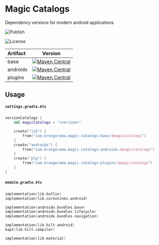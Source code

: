 # Magic Catalogs
Dependency versions for modern android applications

![Publish](https://github.com/kroegerama/magic-catalogs/workflows/Publish/badge.svg)

![License](https://img.shields.io/github/license/kroegerama/magic-catalogs)

| Artifact | Version |
|:-|:-:|
| base | [![Maven Central](https://img.shields.io/maven-central/v/com.kroegerama.magic-catalogs/base)](https://search.maven.org/artifact/com.kroegerama.magic-catalogs/base) |
| androidx | [![Maven Central](https://img.shields.io/maven-central/v/com.kroegerama.magic-catalogs/androidx)](https://search.maven.org/artifact/com.kroegerama.magic-catalogs/androidx) |
| plugins | [![Maven Central](https://img.shields.io/maven-central/v/com.kroegerama.magic-catalogs/plugins)](https://search.maven.org/artifact/com.kroegerama.magic-catalogs/plugins) |

## Usage

##### `settings.gradle.kts`

```kotlin
versionCatalogs {
    val magicCatalogs = "<version>"

    create("lib") {
        from("com.kroegerama.magic-catalogs:base:$magicCatalogs")
    }
    create("androidx") {
        from("com.kroegerama.magic-catalogs:androidx:$magicCatalogs")
    }
    create("plg") {
        from("com.kroegerama.magic-catalogs:plugins:$magicCatalogs")
    }
}
```

##### `module.gradle.kts`

```kotlin
implementation(lib.kotlin)
implementation(lib.coroutines.android)

implementation(androidx.bundles.base)
implementation(androidx.bundles.lifecycle)
implementation(androidx.bundles.navigation)

implementation(lib.hilt.android)
kapt(lib.hilt.compiler)

implementation(lib.material)
```
